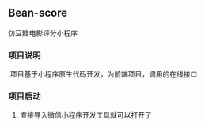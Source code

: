 ## Bean-score
仿豆瓣电影评分小程序

 ### 项目说明

​	项目基于小程序原生代码开发，为前端项目，调用的在线接口

  ### 项目启动
1. 直接导入微信小程序开发工具就可以打开了
